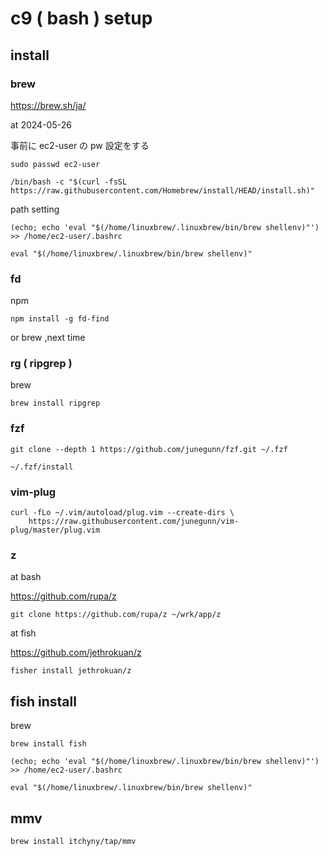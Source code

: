 
# c9 ( bash ) setup


## install

### brew

https://brew.sh/ja/

at 2024-05-26

事前に ec2-user の pw 設定をする

```
sudo passwd ec2-user
```

```
/bin/bash -c "$(curl -fsSL https://raw.githubusercontent.com/Homebrew/install/HEAD/install.sh)"
```

path setting

```
(echo; echo 'eval "$(/home/linuxbrew/.linuxbrew/bin/brew shellenv)"') >> /home/ec2-user/.bashrc
```

```
eval "$(/home/linuxbrew/.linuxbrew/bin/brew shellenv)"
```


### fd

npm

```
npm install -g fd-find
```

or brew ,next time


### rg ( ripgrep )

brew

```
brew install ripgrep
```


### fzf

```
git clone --depth 1 https://github.com/junegunn/fzf.git ~/.fzf
```

```
~/.fzf/install
```


### vim-plug

```
curl -fLo ~/.vim/autoload/plug.vim --create-dirs \
    https://raw.githubusercontent.com/junegunn/vim-plug/master/plug.vim
```


### z

at bash

https://github.com/rupa/z

```
git clone https://github.com/rupa/z ~/wrk/app/z
```

at fish

https://github.com/jethrokuan/z

```
fisher install jethrokuan/z
```


## fish install

brew

```
brew install fish
```

```
(echo; echo 'eval "$(/home/linuxbrew/.linuxbrew/bin/brew shellenv)"') >> /home/ec2-user/.bashrc
```

```
eval "$(/home/linuxbrew/.linuxbrew/bin/brew shellenv)"
```


## mmv

```
brew install itchyny/tap/mmv
```



